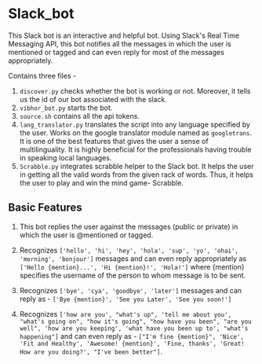 # Slack_bot
This Slack bot is an interactive and helpful bot. Using Slack's Real Time Messaging API, this bot notifies all the messages in which the user is mentioned or tagged and can even reply for most of the messages appropriately. 

Contains three files - 
1. `discover.py` checks whether the bot is working or not. Moreover, it tells us the id of our bot associated with the slack.
2. `vibhor_bot.py` starts the bot.
3. `source.sh` contains all the api tokens.
4. `lang_translator.py` translates the script into any language specified by the user. Works on the google translator module named as `googletrans`. It is one of the best features that gives the user a sense of multilinguality. It is highly beneficial for the professionals having trouble in speaking local languages.
5. `Scrabble.py` integrates scrabble helper to the Slack bot. It helps the user in getting all the valid words from the given rack of words. Thus, it helps the user to play and win the mind game- Scrabble.

## Basic Features
1. This bot replies the user against the messages (public or private) in which the user is @mentioned or tagged. 

2. Recognizes `['hello', 'hi', 'hey', 'hola', 'sup', 'yo', 'ohai', 'morning', 'bonjour']` messages and can even reply appropriately as `['Hello {mention}...', 'Hi {mention}!', 'Hola!']` where {mention} specifies the username of the person to whom message is to be sent.

3. Recognizes `['bye', 'cya', 'goodbye', 'later']` messages and can reply as - `['Bye {mention}', 'See you Later', 'See you soon!']`

4. Recognizes `['how are you', "what's up", 'tell me about you', "what's going on", "how it's going", "how have you been", "are you well", 'how are you keeping', 'what have you been up to', "what's happening"]` and can even reply as - `["I'm fine {mention}", 'Nice', 'Fit and Healthy', 'Awesome! {mention}', 'Fine, thanks', 'Great! How are you doing?', "I've been better"]`.

